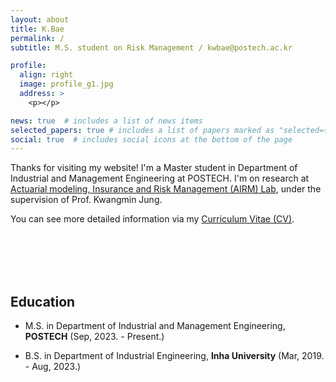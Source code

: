 ```yaml
---
layout: about
title: K.Bae
permalink: /
subtitle: M.S. student on Risk Management / kwbae@postech.ac.kr

profile:
  align: right
  image: profile_g1.jpg
  address: >
    <p></p>

news: true  # includes a list of news items
selected_papers: true # includes a list of papers marked as "selected={true}"
social: true  # includes social icons at the bottom of the page
---
```

Thanks for visiting my website! I'm a Master student in Department of Industrial and Management Engineering at POSTECH. I'm on research at [Actuarial modeling, Insurance and Risk Management (AIRM) Lab](https://airm.postech.ac.kr/), under the supervision of Prof. Kwangmin Jung.

You can see more detailed information via my [Curriculum Vitae (CV)](../assets/pdf/CV_K_Bae.pdf).

<br>
<br>
<br>
<br>

## Education
- M.S. in Department of Industrial and Management Engineering, **POSTECH** (Sep, 2023. - Present.)
  
- B.S. in Department of Industrial Engineering, **Inha University** (Mar, 2019. - Aug, 2023.)


<br>
